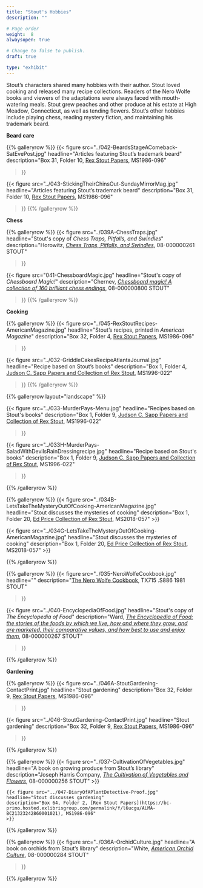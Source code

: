 ```yaml
---
title: "Stout's Hobbies"
description: ""

# Page order
weight:  8
alwaysopen: true

# Change to false to publish.
draft: true

type: "exhibit"
---
```


Stout’s characters shared many hobbies with their author. Stout loved cooking and released many recipe collections. Readers of the Nero Wolfe books and viewers of the adaptations were always faced with mouth-watering meals. Stout grew peaches and other produce at his estate at High Meadow, Connecticut, as well as tending flowers. Stout’s other hobbies include playing chess, reading mystery fiction, and maintaining his trademark beard.


__Beard care__


{{% galleryrow %}}
{{< figure src="../042-BeardsStageAComeback-SatEvePost.jpg"
headline="Articles featuring Stout’s trademark beard"
description="Box 31, Folder 10, [Rex Stout Papers](https://bc-primo.hosted.exlibrisgroup.com/permalink/f/l6ucgu/ALMA-BC21323242860001021), MS1986-096"
>}}

{{< figure src="../043-StickingTheirChinsOut-SundayMirrorMag.jpg"
headline="Articles featuring Stout’s trademark beard"
description="Box 31, Folder 10, [Rex Stout Papers](https://bc-primo.hosted.exlibrisgroup.com/permalink/f/l6ucgu/ALMA-BC21323242860001021), MS1986-096"
>}}
{{% /galleryrow %}}


__Chess__

{{% galleryrow %}}
{{< figure src="../039A-ChessTraps.jpg"
headline="Stout's copy of *Chess Traps, Pitfalls, and Swindles*"
description="Horowitz, [*Chess Traps, Pitfalls, and Swindles*](https://bc-primo.hosted.exlibrisgroup.com/permalink/f/l6ucgu/ALMA-BC21359970330001021), 08-000000261 STOUT"
>}}

{{< figure src="041-ChessboardMagic.jpg"
headline="Stout's copy of *Chessboard Magic!*"
description="Chernev, [*Chessboard magic! A collection of 160 brilliant chess endings*](https://bc-primo.hosted.exlibrisgroup.com/permalink/f/l6ucgu/ALMA-BC21386552040001021), 08-000000800 STOUT"
>}}
{{% /galleryrow %}}

__Cooking__

{{% galleryrow %}}
{{< figure src="../045-RexStoutRecipes-AmericanMagazine.jpg"
headline="Stout’s recipes, printed in *American Magazine*"
description="Box 32, Folder 4, [Rex Stout Papers](https://bc-primo.hosted.exlibrisgroup.com/permalink/f/l6ucgu/ALMA-BC21323242860001021), MS1986-096"
  >}}

  {{< figure src="../032-GriddleCakesRecipeAtlantaJournal.jpg"
  headline="Recipe based on Stout’s books"
  description="Box 1, Folder 4, [Judson C. Sapp Papers and Collection of Rex Stout](https://bc-primo.hosted.exlibrisgroup.com/permalink/f/l6ucgu/ALMA-BC21351253640001021), MS1996-022"
  >}}
{{% /galleryrow %}}

{{% galleryrow layout="landscape" %}}

{{< figure src="../033-MurderPays-Menu.jpg"
headline="Recipes based on Stout's books"
description="Box 1, Folder 9, [Judson C. Sapp Papers and Collection of Rex Stout](https://bc-primo.hosted.exlibrisgroup.com/permalink/f/l6ucgu/ALMA-BC21351253640001021), MS1996-022"
  >}}

  {{< figure src="../033H-MurderPays-SaladWithDevilsRainDressingrecipe.jpg"
  headline="Recipe based on Stout's books"
  description="Box 1, Folder 9, [Judson C. Sapp Papers and Collection of Rex Stout](https://bc-primo.hosted.exlibrisgroup.com/permalink/f/l6ucgu/ALMA-BC21351253640001021), MS1996-022"
  >}}

  {{% /galleryrow %}}

  {{% galleryrow %}}
  {{< figure src="../034B-LetsTakeTheMysteryOutOfCooking-AmericanMagazine.jpg"
  headline="Stout discusses the mysteries of cooking"
  description="Box 1, Folder 20, [Ed Price Collection of Rex Stout](https://bc-primo.hosted.exlibrisgroup.com/permalink/f/l6ucgu/ALMA-BC21495631010001021), MS2018-057"
    >}}

{{< figure src="../034G-LetsTakeTheMysteryOutOfCooking-AmericanMagazine.jpg"
      headline="Stout discusses the mysteries of cooking"
      description="Box 1, Folder 20, [Ed Price Collection of Rex Stout](https://bc-primo.hosted.exlibrisgroup.com/permalink/f/l6ucgu/ALMA-BC21495631010001021), MS2018-057"
        >}}

{{% /galleryrow %}}

{{% galleryrow %}}
{{< figure src="../035-NeroWolfeCookbook.jpg"
headline=""
description="[The Nero Wolfe Cookbook](https://bc-primo.hosted.exlibrisgroup.com/permalink/f/l6ucgu/ALMA-BC21491381550001021), TX715 .S886 1981 STOUT"
>}}

{{< figure src="../040-EncyclopediaOfFood.jpg"
headline="Stout's copy of *The Encyclopedia of Food*"
description="Ward, [*The Encyclopedia of Food: the stories of the foods by which we live, how and where they grow, and are marketed, their comparative values, and how best to use and enjoy them*](https://bc-primo.hosted.exlibrisgroup.com/permalink/f/l6ucgu/ALMA-BC21359969200001021), 08-000000267 STOUT"
>}}

{{% /galleryrow %}}


__Gardening__

  {{% galleryrow %}}
  {{< figure src="../046A-StoutGardening-ContactPrint.jpg"
    headline="Stout gardening"
    description="Box 32, Folder 9, [Rex Stout Papers](https://bc-primo.hosted.exlibrisgroup.com/permalink/f/l6ucgu/ALMA-BC21323242860001021), MS1986-096"
  >}}

  {{< figure src="../046-StoutGardening-ContactPrint.jpg"
    headline="Stout gardening"
    description="Box 32, Folder 9, [Rex Stout Papers](https://bc-primo.hosted.exlibrisgroup.com/permalink/f/l6ucgu/ALMA-BC21323242860001021), MS1986-096"
  >}}

{{% /galleryrow %}}

  {{% galleryrow %}}
  {{< figure src="../037-CultivationOfVegetables.jpg"
  headline="A book on growing produce from Stout’s library"
  description="Joseph Harris Company, [*The Cultivation of Vegetables and Flowers*](https://bc-primo.hosted.exlibrisgroup.com/permalink/f/l6ucgu/ALMA-BC21359971300001021), 08-000000256 STOUT"
    >}}

    {{< figure src="../047-DiaryOfAPlantDetective-Proof.jpg"
    headline="Stout discusses gardening"
    description="Box 64, Folder 2, [Rex Stout Papers](https://bc-primo.hosted.exlibrisgroup.com/permalink/f/l6ucgu/ALMA-BC21323242860001021), MS1986-096"
    >}}
  {{% /galleryrow %}}

  {{% galleryrow %}}
  {{< figure src="../036A-OrchidCulture.jpg"
  headline="A book on orchids from Stout’s library"
  description="White, [*American Orchid Culture*](https://bc-primo.hosted.exlibrisgroup.com/permalink/f/l6ucgu/ALMA-BC21359967270001021), 08-000000284 STOUT"
  >}}

{{% /galleryrow %}}
